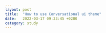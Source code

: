 ```yaml
---
layout: post
title:  "How to use Conversational ui theme"
date:   2022-03-17 09:33:45 +0200
category: study 
--- 
```


<html>
  <head>
    <meta charset="utf-8">
    <title>BotUI - Hello World</title>
    <meta name="viewport" content="width=device-width, initial-scale=1, maximum-scale=1">
    <link rel="stylesheet" href="https://unpkg.com/botui/build/botui.min.css" />
    <link rel="stylesheet" href="https://unpkg.com/botui/build/botui-theme-default.css" />
    <meta name="description" content="A hello world bot. A conversational UI built using BotUI.">
  </head>
  <body>
    <div class="botui-app-container" id="botui-app">
      <bot-ui></bot-ui>
    </div>
    <script src="https://cdn.jsdelivr.net/vue/latest/vue.min.js"></script>
    <script src="https://unpkg.com/botui/build/botui.js"></script>
    <script src="/assets/bots/home/home/home-bot.js"></script>
  </body>
</html>